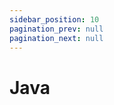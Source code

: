 ```yaml
---
sidebar_position: 10
pagination_prev: null
pagination_next: null
---
```


# Java

<SDKNotReady name="Java" />